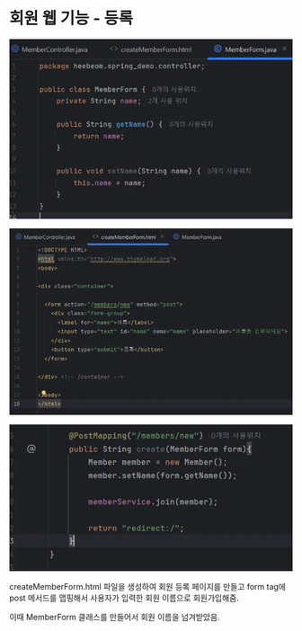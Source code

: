 # 회원 웹 기능 - 등록

![alt text](image-5.png)

![alt text](image-4.png)

![alt text](image-3.png)

createMemberForm.html 파일을 생성하여 회원 등록 페이지를 만들고 form tag에 post 메서드를 맵핑해서 사용자가 입력한 회원 이름으로 회원가입해줌.

이때 MemberForm 클래스를 만들어서 회원 이름을 넘겨받았음.